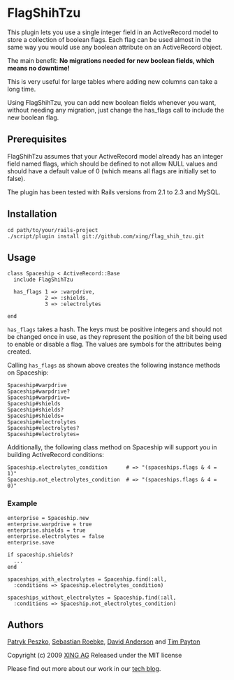 # FlagShihTzu

This plugin lets you use a single integer field in an ActiveRecord model 
to store a collection of boolean flags. Each flag can be used almost in 
the same way you would use any boolean attribute on an ActiveRecord object.

The main benefit: 
**No migrations needed for new boolean fields, which means no downtime!**

This is very useful for large tables where adding new columns can take 
a long time.

Using FlagShihTzu, you can add new boolean fields whenever you want, 
without needing any migration, just change the has_flags call to include 
the new boolean flag. 


## Prerequisites

FlagShihTzu assumes that your ActiveRecord model already has an integer field 
named flags, which should be defined to not allow NULL values and should have 
a default value of 0 (which means all flags are initially set to false).

The plugin has been tested with Rails versions from 2.1 to 2.3 and MySQL.


## Installation

    cd path/to/your/rails-project
    ./script/plugin install git://github.com/xing/flag_shih_tzu.git


## Usage

    class Spaceship < ActiveRecord::Base
      include FlagShihTzu

      has_flags 1 => :warpdrive,
                2 => :shields,
                3 => :electrolytes

    end

`has_flags` takes a hash. The keys must be positive integers and should not 
be changed once in use, as they represent the position of the bit being used 
to enable or disable a flag. The values are symbols for the attributes 
being created. 

Calling `has_flags` as shown above creates the following instance methods 
on Spaceship:

    Spaceship#warpdrive
    Spaceship#warpdrive?
    Spaceship#warpdrive=
    Spaceship#shields
    Spaceship#shields?
    Spaceship#shields=
    Spaceship#electrolytes
    Spaceship#electrolytes?
    Spaceship#electrolytes=

Additionally, the following class method on Spaceship will support you in 
building ActiveRecord conditions:

    Spaceship.electrolytes_condition      # => "(spaceships.flags & 4 = 1)"
    Spaceship.not_electrolytes_condition  # => "(spaceships.flags & 4 = 0)"
  
### Example

    enterprise = Spaceship.new
    enterprise.warpdrive = true
    enterprise.shields = true
    enterprise.electrolytes = false
    enterprise.save
  
    if spaceship.shields?
      ...
    end

    spaceships_with_electrolytes = Spaceship.find(:all, 
      :conditions => Spaceship.electrolytes_condition)
      
    spaceships_without_electrolytes = Spaceship.find(:all, 
      :conditions => Spaceship.not_electrolytes_condition)


## Authors

[Patryk Peszko](http://github.com/ppeszko), 
[Sebastian Roebke](http://github.com/boosty), 
[David Anderson](http://github.com/alpinegizmo) 
and [Tim Payton](http://github.com/dizzy42)

Copyright (c) 2009 [XING AG](http://www.xing.com/)
Released under the MIT license

Please find out more about our work in our 
[tech blog](http://blog.xing.com/category/english/tech-blog).
